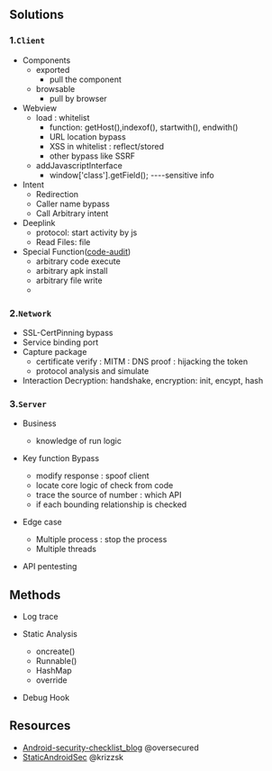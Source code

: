 ## Solutions
### 1.`Client`
- Components
  - exported
    - pull the component
  - browsable
    - pull by browser
- Webview
  - load : whitelist
    - function: getHost(),indexof(), startwith(), endwith() 
    - URL location bypass
    - XSS in whitelist : reflect/stored
    - other bypass like SSRF
  - addJavascriptInterface
    - window['class'].getField();   ----sensitive info
- Intent
  - Redirection
  - Caller name bypass
  - Call Arbitrary intent
- Deeplink
  - protocol: start activity by js
  - Read Files: file
- Special Function([code-audit]())
  - arbitrary code execute 
  - arbitrary apk install
  - arbitrary file write
  - 

### 2.`Network`
- SSL-CertPinning bypass
- Service binding port
- Capture package
  - certificate verify : MITM : DNS proof : hijacking the token
  - protocol analysis and simulate 
- Interaction Decryption: handshake, encryption: init, encypt, hash

### 3.`Server`
- Business
  - knowledge of run logic
- Key function Bypass
  - modify response : spoof client
  - locate core logic of check from code
  - trace the source of number : which API
  - if each bounding relationship is checked
- Edge case
  - Multiple process : stop the process
  - Multiple threads
  
- API pentesting
  

## Methods
- Log trace
- Static Analysis 
  - oncreate()
  - Runnable()
  - HashMap
  - override

- Debug Hook


## Resources
- [Android-security-checklist_blog](https://blog.oversecured.com/)  @oversecured
- [StaticAndroidSec](https://github.com/krizzsk/HackersCave4StaticAndroidSec)  @krizzsk
